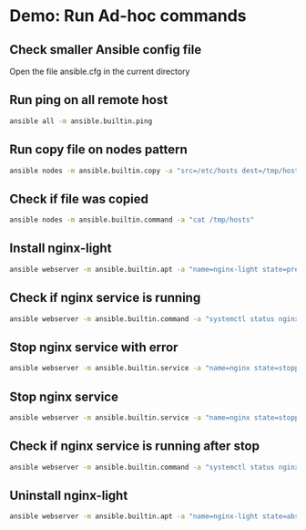 # Demo: Run Ad-hoc commands

## Check smaller Ansible config file

Open the file ansible.cfg in the current directory

## Run ping on all remote host

```bash
ansible all -m ansible.builtin.ping
```

## Run copy file on nodes pattern

```bash
ansible nodes -m ansible.builtin.copy -a "src=/etc/hosts dest=/tmp/hosts"
```

## Check if file was copied

```bash
ansible nodes -m ansible.builtin.command -a "cat /tmp/hosts"
```

## Install nginx-light

```bash
ansible webserver -m ansible.builtin.apt -a "name=nginx-light state=present" --become
```

## Check if nginx service is running

```bash
ansible webserver -m ansible.builtin.command -a "systemctl status nginx"
```

## Stop nginx service with error

```bash
ansible webserver -m ansible.builtin.service -a "name=nginx state=stopped"
```

## Stop nginx service

```bash
ansible webserver -m ansible.builtin.service -a "name=nginx state=stopped" --become
```

## Check if nginx service is running after stop

```bash
ansible webserver -m ansible.builtin.command -a "systemctl status nginx"
```

## Uninstall nginx-light

```bash
ansible webserver -m ansible.builtin.apt -a "name=nginx-light state=absent" --become
```
